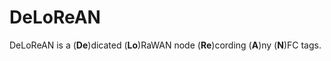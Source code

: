 # DeLoReAN 

DeLoReAN is a (**De**)dicated (**Lo**)RaWAN node (**Re**)cording (**A**)ny (**N**)FC tags.
